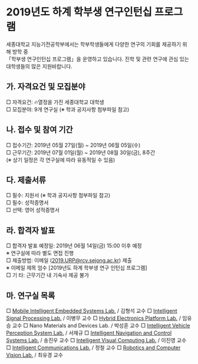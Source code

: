 # 2019년도 하계 학부생 연구인턴십 프로그램

세종대학교 지능기전공학부에서는 학부학생들에게 다양한 연구의 기회를 제공하기 위해 방학 중 <br> 
「학부생 연구인턴십 프로그램」을 운영하고 있습니다. 진학 및 관련 연구에 관심 있는 대학생들의 많은 지원바랍니다.

## 가.	자격요건 및 모집분야
□ 자격요건: 🔥열정을 가진 세종대학교 대학생 <br>
□ 모집분야:  9개 연구실 (※ 학과 공지사항 첨부파일 참고)

## 나. 접수 및 참여 기간
□ 접수기간: 2019년 05월 27일(월) ~ 2019년 06월 05일(수) <br>
□ 근무기간: 2019년 07월 01일(월) ~ 2019년 08월 30일(금), 8주간 <br>
(※ 상기 일정은 각 연구실에 따라 유동적일 수 있음)

## 다. 제출서류
□ 필수: 지원서 (※ 학과 공지사항 첨부파일 참고) <br>
□ 필수: 성적증명서 <br>
□ 선택: 영어 성적증명서 

## 라. 합격자 발표
□ 합격자 발표 예정일: 2019년 06월 14일(금) 15:00 이후 예정 <br>
※ 연구실에 따라 별도 면접 진행 <br>
□ 제출방법: 이메일 (2019.URP@rcv.sejong.ac.kr) 제출 <br>
※ 이메일 제목 엄수 [2019년도 하계 학부생 연구 인턴십 프로그램] <br>
□ 기 타: 근무기간 내 기숙사 제공 불가 <br>

## 마. 연구실 목록 
□  [Mobile Intelligent Embedded Systems Lab.](http://home.sejong.ac.kr/~hyungkim/4.html) / 김형석 교수
□  [Intelligent Signal Processing Lab.](https://sites.google.com/view/blee/) / 이병무 교수 
□  [Hybrid Electronics Platform Lab.](https://helplab.wixsite.com/helplab) / 임유승 교수 
□  Nano Materials and Devices Lab. / 박성훈 교수 
□  [Intelligent Vehicle Perception System Lab.](https://sites.google.com/view/ivpg)  / 서재규
□  [Intelligent Navigation and Control Systems Lab.](https://sites.google.com/view/incsl) / 송진우 교수 
□  [Intelligent Visual Computing Lab.](https://sites.google.com/view/ivcl) / 이진영 교수 
□  [Intelligent Communications Lab.](https://sites.google.com/view/sejong-icl) / 정철 교수
□  [Robotics and Computer Vision Lab.](https://www.rcv.sejong.ac.kr/) / 최유경 교수
